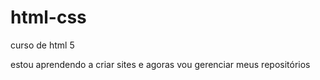 # html-css
 curso de html 5 

 estou aprendendo a criar sites e agoras vou gerenciar meus repositórios
